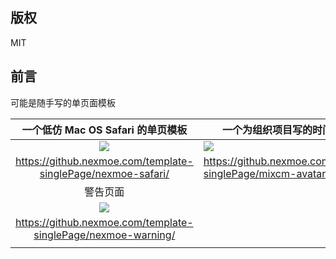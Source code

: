 ## 版权 
MIT

## 前言
可能是随手写的单页面模板

|              一个低仿 Mac OS Safari 的单页模板               | 一个为组织项目写的时间轴模板                                 |
| :----------------------------------------------------------: | ------------------------------------------------------------ |
| ![](https://raw.githubusercontent.com/nexmoe/template-singlePage/master/cover/2018-04-20_23-06-59.png) | ![](https://raw.githubusercontent.com/nexmoe/template-singlePage/master/cover/2738569080.png) |
| https://github.nexmoe.com/template-singlePage/nexmoe-safari/ | https://github.nexmoe.com/template-singlePage/mixcm-avatar/  |
|                           警告页面                           |                                                              |
| ![](https://raw.githubusercontent.com/nexmoe/template-singlePage/master/cover/59f545cd0b244.png) |                                                              |
| https://github.nexmoe.com/template-singlePage/nexmoe-warning/ |                                                              |
                                                      |
